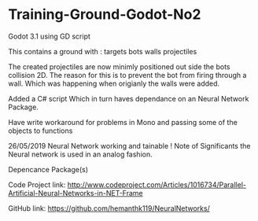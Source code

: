 # Training-Ground-Godot-No2

Godot 3.1
using GD script

This contains a ground with :
targets
bots
walls
projectiles

The created projectiles are now minimly positioned out side the bots collision 2D.
The reason for this is to prevent the bot from firing through a wall.  Which was happening when origianly the walls were added.



Added a C# script
Which in turn haves dependance on an Neural Network Package.

Have write workaround for problems in Mono and passing some of the objects to functions 

26/05/2019
Neural Network working and tainable !
Note of Significants the Neural network is used in an analog fashion.



Depencance Package(s)

Code Project link:
http://www.codeproject.com/Articles/1016734/Parallel-Artificial-Neural-Networks-in-NET-Frame

GitHub link:
https://github.com/hemanthk119/NeuralNetworks/

